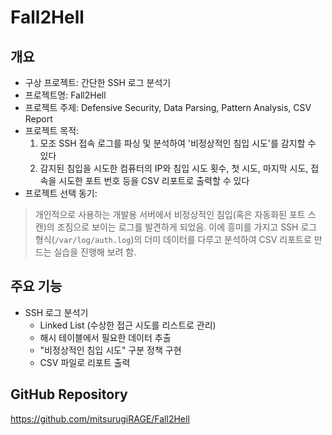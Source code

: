 # Fall2Hell
## 개요
- 구상 프로젝트: 간단한 SSH 로그 분석기
- 프로젝트명: Fall2Hell
- 프로젝트 주제: Defensive Security, Data Parsing, Pattern Analysis, CSV Report
- 프로젝트 목적:
    1. 모조 SSH 접속 로그를 파싱 및 분석하여 '비정상적인 침입 시도'를 감지할 수 있다
    2. 감지된 침입을 시도한 컴퓨터의 IP와 침입 시도 횟수, 첫 시도, 마지막 시도, 접속을 시도한 포트 번호 등을 CSV 리포트로 출력할 수 있다
- 프로젝트 선택 동기:
>개인적으로 사용하는 개발용 서버에서 비정상적인 침입(혹은 자동화된 포트 스캔)의 조짐으로
>보이는 로그를 발견하게 되었음.
>이에 흥미를 가지고 SSH 로그 형식(`/var/log/auth.log`)의 더미 데이터를 다루고
>분석하여 CSV 리포트로 만드는 실습을 진행해 보려 함.

## 주요 기능
- SSH 로그 분석기
    - Linked List (수상한 접근 시도를 리스트로 관리)
    - 해시 테이블에서 필요한 데이터 추출
    - "비정상적인 침입 시도" 구분 정책 구현
    - CSV 파일로 리포트 출력
## GitHub Repository
https://github.com/mitsurugiRAGE/Fall2Hell
